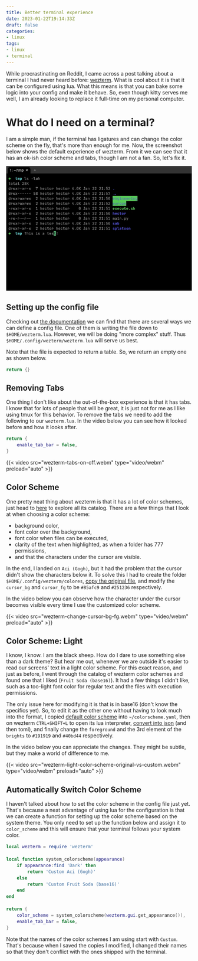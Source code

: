 ```yaml
---
title: Better terminal experience
date: 2023-01-22T19:14:33Z
draft: false
categories:
- linux
tags:
- linux
- terminal
---
```


While procrastinating on Reddit, I came across a post talking about a terminal I had never heard before: [wezterm](https://wezfurlong.org/wezterm/index.html). What is cool about it is that it can be configured using lua. What this means is that you can bake some logic into your config and make it behave. So, even though kitty serves me well, I am already looking to replace it full-time on my personal computer.

# What do I need on a terminal?

I am a simple man, if the terminal has ligatures and can change the color scheme on the fly, that's more than enough for me. Now, the screenshot below shows the default experience of wezterm. From it we can see that it has an ok-ish color scheme and tabs, though I am not a fan. So, let's fix it.

![Wezterm out of the box](wezterm-out-of-the-box.webp)

## Setting up the config file

Checking out [the documentation](https://wezfurlong.org/wezterm/config/files.html) we can find that there are several ways we can define a config file. One of them is writing the file down to `$HOME/wezterm.lua`. However, we will be doing "more complex" stuff. Thus `$HOME/.config/wezterm/wezterm.lua` will serve us best.

Note that the file is expected to return a table. So, we return an empty one as shown below.

```lua
return {}
```

## Removing Tabs

One thing I don't like about the out-of-the-box experience is that it has tabs. I know that for lots of people that will be great, it is just not for me as I like using tmux for this behavior. To remove the tabs we need to add the following to our `wezterm.lua`. In the video below you can see how it looked before and how it looks after.

```lua
return {
    enable_tab_bar = false,
}
```
{{< video src="wezterm-tabs-on-off.webm" type="video/webm" preload="auto" >}}

## Color Scheme

One pretty neat thing about wezterm is that it has a lot of color schemes, just head to [here](https://wezfurlong.org/wezterm/colorschemes/index.html) to explore all its catalog. There are a few things that I look at when choosing a color scheme:
- background color,
- font color over the background,
- font color when files can be executed,
- clarity of the text when highlighted, as when a folder has 777 permissions,
- and that the characters under the cursor are visible.


In the end, I landed on `Aci (Gogh)`, but it had the problem that the cursor didn't show the characters below it. To solve this I had to create the folder `$HOME/.config/wezterm/colores`, [copy the original file](https://github.com/wez/wezterm/blob/main/assets/colors/gogh/Aci%20(Gogh).toml), and modify the `cursor_bg` and `cursor_fg` to be `#85afc9` and `#251236` respectively.

In the video below you can observe how the character under the cursor becomes visible every time I use the customized color scheme.

{{< video src="wezterm-change-cursor-bg-fg.webm" type="video/webm" preload="auto" >}}

## Color Scheme: Light
I know, I know. I am the black sheep. How do I dare to use something else than a dark theme? But hear me out, whenever we are outside it's easier to read our screens' text in a light color scheme. For this exact reason, and just as before, I went through the catalog of wezterm color schemes and found one that I liked (`Fruit Soda (base16)`). It had a few things I didn't like, such as a too-light font color for regular text and the files with execution permissions.

The only issue here for modifying it is that is in base16 (don't know the specifics yet). So, to edit it as the other one without having to look much into the format, I copied [default color scheme](https://github.com/jozip/base16-fruit-soda-scheme/blob/master/fruit-soda.yaml) into `~/colorscheme.yaml`, then on wezterm `CTRL+SHIFT+L` to open its lua interpreter, [convert into json](https://wezfurlong.org/wezterm/config/lua/wezterm.color/load_base16_scheme.html) (and then toml), and finally change the `foreground` and the 3rd element of the `brights` to `#191919` and `#40bd44` respectively.

In the video below you can appreciate the changes. They might be subtle, but they make a world of difference to me.

{{< video src="wezterm-light-color-scheme-original-vs-custom.webm" type="video/webm" preload="auto" >}}

## Automatically Switch Color Scheme

I haven't talked about how to set the color scheme in the config file just yet. That's because a neat advantage of using lua for the configuration is that we can create a function for setting up the color scheme based on the system theme. You only need to set up the function below and assign it to `color_scheme` and this will ensure that your terminal follows your system color.

```lua
local wezterm = require 'wezterm'

local function system_colorscheme(appearance)
    if appearance:find 'Dark' then
        return 'Custom Aci (Gogh)'
    else
        return 'Custom Fruit Soda (base16)'
    end
end

return {
    color_scheme = system_colorscheme(wezterm.gui.get_appearance()),
    enable_tab_bar = false,
}
```

Note that the names of the color schemes I am using start with `Custom`. That's because when I saved the copies I modified, I changed their names so that they don't conflict with the ones shipped with the terminal.
